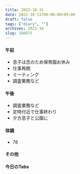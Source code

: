 ```yaml
---
title: 2022-10-31
date: 2022-10-31T00:00:00+09:00
draft: false
tags: ["diary", ""]
archives: 2022-10
slug: 166675
---
```

#### 午前
- 息子は念のため保育園お休み
- 仕事再開
- ミーティング
- 調査業務など
#### 午後
- 調査業務など
- 定時付近で仕事終わり
- 夕方息子と公園に
#### 体調
- 78
#### その他
#### 今日のTabs